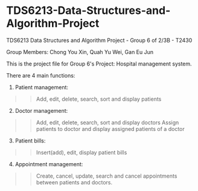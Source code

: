 # TDS6213-Data-Structures-and-Algorithm-Project
TDS6213 Data Structures and Algorithm Project - Group 6 of 2/3B - T2430

Group Members: Chong You Xin, Quah Yu Wei, Gan Eu Jun

This is the project file for Group 6's Project: Hospital management system. 

There are 4 main functions:

1. Patient management: 
>> Add, edit, delete, search, sort and display patients

2. Doctor management: 
>> Add, edit, delete, search, sort and display doctors
>> Assign patients to doctor and display assigned patients of a doctor

3. Patient bills:
>> Insert(add), edit, display patient bills

4. Appointment management: 
>> Create, cancel, update, search and cancel appointments between patients and doctors. 
